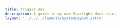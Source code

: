 ```yaml
---
title: Trigger.dev
description: A guide in my new Starlight docs site.
layout: '../../../layouts/SystemLayout.astro'
---
```



